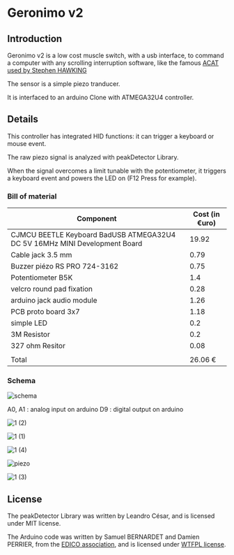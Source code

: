 # Geronimo v2

## Introduction

Geronimo v2 is a low cost muscle switch, with a usb interface, to command a computer with any scrolling interruption software, like the famous [ACAT used by Stephen HAWKING](https://01.org/acat/switches)

The sensor is a simple piezo tranducer.

It is interfaced to an arduino Clone with ATMEGA32U4 controller. 

## Details

This controller has integrated HID functions: it can trigger a keyboard or mouse event.

The raw piezo signal is analyzed with peakDetector Library.

When the signal overcomes a limit tunable with the potentiometer, it triggers a keyboard event and powers the LED on (F12 Press for example).

### Bill of material

| Component | Cost (in €uro) |
| --------- | -------------- |
| CJMCU BEETLE Keyboard BadUSB ATMEGA32U4 DC 5V 16MHz MINI Development Board| 19.92 |
| Cable jack 3.5 mm| 0.79 |
| Buzzer piézo RS PRO 724-3162| 0.75 |
| Potentiometer B5K| 1.4 |
| velcro  round pad fixation| 0.28 |
| arduino jack audio module| 1.26 |
| PCB proto board 3x7| 1.18 |
| simple LED| 0.2 |
| 3M Resistor| 0.2 |
| 327  ohm Resitor| 0.08 |
| | |
| Total | 26.06 € |
  
### Schema

![schema](https://user-images.githubusercontent.com/106146411/172566455-401bdcc8-9a14-453b-8b7c-2d24d1731a99.png)
  
  A0, A1 : analog input on arduino
  D9 : digital output on arduino

![1 (2)](https://user-images.githubusercontent.com/106146411/172565982-fa904ce2-4385-43cf-8b7a-1d3f7f06c9d2.jpg)

![1 (1)](https://user-images.githubusercontent.com/106146411/172566037-27336535-7fee-4f2a-b97d-f61aa87611ae.jpg)

![1 (4)](https://user-images.githubusercontent.com/106146411/172566006-c45f5198-c682-4a5c-8f26-8f5d52493cd0.jpg)

![piezo](https://user-images.githubusercontent.com/106146411/172583981-3703cc41-dc47-45ab-a96c-9b57718d0427.jpg)


![1 (3)](https://user-images.githubusercontent.com/106146411/172566065-585cd0fb-e5dd-4c06-aed6-ac5812e4cc59.jpg)


## License

The peakDetector Library was written by Leandro César, and is licensed under MIT license.

The Arduino code was written by Samuel BERNARDET and Damien PERRIER, from the [EDICO association](http://www.edico-asso.fr), and is licensed under [WTFPL license](http://www.wtfpl.net/).
